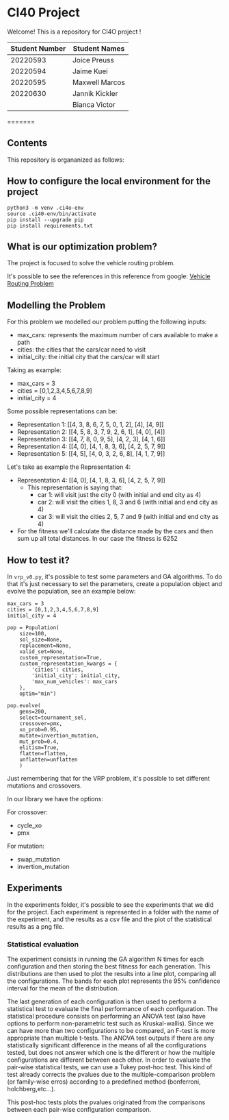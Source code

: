 # CI40 Project

Welcome! This is a repository for CI4O project ! 

| Student Number | Student Names |
|---|---|
| 20220593 | Joice Preuss | 
| 20220594 | Jaime Kuei | 
| 20220595 | Maxwell Marcos | 
| 20220630 | Jannik Kickler | 
|  | Bianca Victor |
=======


## Contents
This repository is organanized as follows:

## How to configure the local environment for the project

 ```
python3 -m venv .ci4o-env
source .ci40-env/bin/activate
pip install --upgrade pip
pip install requirements.txt
 ```

## What is our optimization problem? 

The project is focused to solve the vehicle routing problem. 

It's possible to see the references in this reference from google:
[Vehicle Routing Problem](https://developers.google.com/optimization/routing/vrp)


## Modelling the Problem 

For this problem we modelled our problem putting the following inputs: 

- max_cars: represents the maximum number of cars available to make a path
- cities: the cities that the cars/car need to visit
- initial_city: the initial city that the cars/car will start

Taking as example: 
- max_cars = 3
- cities = [0,1,2,3,4,5,6,7,8,9]
- initial_city = 4

Some possible representations can be: 
- Representation 1: [[4, 3, 8, 6, 7, 5, 0, 1, 2], [4], [4, 9]]
- Representation 2: [[4, 5, 8, 3, 7, 9, 2, 6, 1], [4, 0], [4]]
- Representation 3: [[4, 7, 8, 0, 9, 5], [4, 2, 3], [4, 1, 6]]
- Representation 4: [[4, 0], [4, 1, 8, 3, 6], [4, 2, 5, 7, 9]]
- Representation 5: [[4, 5], [4, 0, 3, 2, 6, 8], [4, 1, 7, 9]]

Let's take as example the Representation 4: 
- Representation 4: [[4, 0], [4, 1, 8, 3, 6], [4, 2, 5, 7, 9]]
    - This representation is saying that: 
        - car 1: will visit just the city 0 (with initial and end city as 4)
        - car 2: will visit the cities 1, 8, 3 and 6 (with initial and end city as 4)
        - car 3: will visit the cities 2, 5, 7 and 9 (with initial and end city as 4)
- For the fitness we'll calculate the distance made by the cars and then sum up all total distances. In our case the fitness is 6252

## How to test it? 

In `vrp_v0.py`, it's possible to test some parameters and GA algorithms. To do that it's just necessary to set the parameters, create a population object and evolve the population, see an example below: 

````
max_cars = 3
cities = [0,1,2,3,4,5,6,7,8,9]
initial_city = 4

pop = Population(
    size=100,
    sol_size=None,
    replacement=None,
    valid_set=None,
    custom_representation=True,
    custom_representation_kwargs = {
        'cities': cities, 
        'initial_city': initial_city, 
        'max_num_vehicles': max_cars
    },
    optim="min")

pop.evolve(
    gens=200, 
    select=tournament_sel, 
    crossover=pmx, 
    xo_prob=0.95, 
    mutate=invertion_mutation, 
    mut_prob=0.4,
    elitism=True,
    flatten=flatten,
    unflatten=unflatten
    )
````

Just remembering that for the VRP problem, it's possible to set different mutations and crossovers.

In our library we have the options: 

For crossover:
- cycle_xo
- pmx

For mutation:
- swap_mutation
- invertion_mutation

## Experiments

In the experiments folder, it's possible to see the experiments that we did for the project. Each experiment is represented in a folder with the name of the experiment, and the results as a csv file and the 
plot of the statistical results as a png file.

### Statistical evaluation

The experiment consists in running the GA algorithm N times for each configuration and then storing the best fitness for each generation. 
This distributions are then used to plot the results into a line plot, comparing all the configurations. The bands for each plot represents
the 95% confidence interval for the mean of the distribution.

The last generation of each configuration is then used to perform a statistical test to evaluate the final performance of each configuration.
The statistical procedure consists on performing an ANOVA test (also have options to perform non-parametric test such as Kruskal-wallis). Since we can have more than two configurations to be compared, an F-test is
more appropriate than multiple t-tests. The ANOVA test outputs if there are any statistically significant difference in the means of all the configurations tested, but does not answer which one
is the different or how the multiple configurations are different between each other. In order to 
evaluate the pair-wise statistical tests, we can use a Tukey post-hoc test. This kind of test already corrects the pvalues due to the multiple-comparison problem (or family-wise erros) according to 
a predefined method (bonferroni, holchberg,etc...).

This post-hoc tests plots the pvalues originated from the comparisons between each pair-wise configuration comparison.
